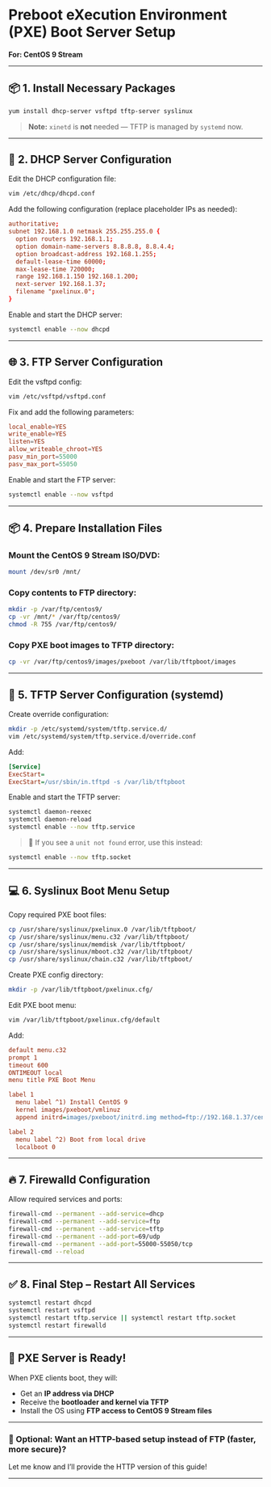 
# Preboot eXecution Environment (PXE) Boot Server Setup

**For: CentOS 9 Stream**

---

## 📦 1. Install Necessary Packages

```bash
yum install dhcp-server vsftpd tftp-server syslinux
```

> **Note:** `xinetd` is **not** needed — TFTP is managed by `systemd` now.

---

## 📁 2. DHCP Server Configuration

Edit the DHCP configuration file:

```bash
vim /etc/dhcp/dhcpd.conf
```

Add the following configuration (replace placeholder IPs as needed):

```conf
authoritative;
subnet 192.168.1.0 netmask 255.255.255.0 {
  option routers 192.168.1.1;
  option domain-name-servers 8.8.8.8, 8.8.4.4;
  option broadcast-address 192.168.1.255;
  default-lease-time 60000;
  max-lease-time 720000;
  range 192.168.1.150 192.168.1.200;
  next-server 192.168.1.37;
  filename "pxelinux.0";
}
```

Enable and start the DHCP server:

```bash
systemctl enable --now dhcpd
```

---

## 🌐 3. FTP Server Configuration

Edit the vsftpd config:

```bash
vim /etc/vsftpd/vsftpd.conf
```

Fix and add the following parameters:

```conf
local_enable=YES
write_enable=YES
listen=YES
allow_writeable_chroot=YES
pasv_min_port=55000
pasv_max_port=55050
```

Enable and start the FTP server:

```bash
systemctl enable --now vsftpd
```

---

## 📦 4. Prepare Installation Files

### Mount the CentOS 9 Stream ISO/DVD:

```bash
mount /dev/sr0 /mnt/
```

### Copy contents to FTP directory:

```bash
mkdir -p /var/ftp/centos9/
cp -vr /mnt/* /var/ftp/centos9/
chmod -R 755 /var/ftp/centos9/
```

### Copy PXE boot images to TFTP directory:

```bash
cp -vr /var/ftp/centos9/images/pxeboot /var/lib/tftpboot/images
```

---

## 📡 5. TFTP Server Configuration (systemd)

Create override configuration:

```bash
mkdir -p /etc/systemd/system/tftp.service.d/
vim /etc/systemd/system/tftp.service.d/override.conf
```

Add:

```ini
[Service]
ExecStart=
ExecStart=/usr/sbin/in.tftpd -s /var/lib/tftpboot
```

Enable and start the TFTP server:

```bash
systemctl daemon-reexec
systemctl daemon-reload
systemctl enable --now tftp.service
```

> 🔁 If you see a `unit not found` error, use this instead:

```bash
systemctl enable --now tftp.socket
```

---

## 💻 6. Syslinux Boot Menu Setup

Copy required PXE boot files:

```bash
cp /usr/share/syslinux/pxelinux.0 /var/lib/tftpboot/
cp /usr/share/syslinux/menu.c32 /var/lib/tftpboot/
cp /usr/share/syslinux/memdisk /var/lib/tftpboot/
cp /usr/share/syslinux/mboot.c32 /var/lib/tftpboot/
cp /usr/share/syslinux/chain.c32 /var/lib/tftpboot/
```

Create PXE config directory:

```bash
mkdir -p /var/lib/tftpboot/pxelinux.cfg/
```

Edit PXE boot menu:

```bash
vim /var/lib/tftpboot/pxelinux.cfg/default
```

Add:

```cfg
default menu.c32
prompt 1
timeout 600
ONTIMEOUT local
menu title PXE Boot Menu

label 1
  menu label ^1) Install CentOS 9
  kernel images/pxeboot/vmlinuz
  append initrd=images/pxeboot/initrd.img method=ftp://192.168.1.37/centos9 devfs=nomount

label 2
  menu label ^2) Boot from local drive
  localboot 0
```

---

## 🔥 7. Firewalld Configuration

Allow required services and ports:

```bash
firewall-cmd --permanent --add-service=dhcp
firewall-cmd --permanent --add-service=ftp
firewall-cmd --permanent --add-service=tftp
firewall-cmd --permanent --add-port=69/udp
firewall-cmd --permanent --add-port=55000-55050/tcp
firewall-cmd --reload
```

---

## ✅ 8. Final Step – Restart All Services

```bash
systemctl restart dhcpd
systemctl restart vsftpd
systemctl restart tftp.service || systemctl restart tftp.socket
systemctl restart firewalld
```

---

## 🎉 PXE Server is Ready!

When PXE clients boot, they will:

* Get an **IP address via DHCP**
* Receive the **bootloader and kernel via TFTP**
* Install the OS using **FTP access to CentOS 9 Stream files**

---

### 📌 Optional: Want an HTTP-based setup instead of FTP (faster, more secure)?

Let me know and I’ll provide the HTTP version of this guide!

---

